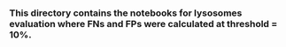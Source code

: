 ### This directory contains the notebooks for lysosomes evaluation where FNs and FPs were calculated at threshold = 10%.
